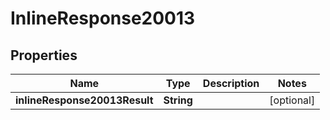 # InlineResponse20013

## Properties
Name | Type | Description | Notes
------------ | ------------- | ------------- | -------------
**inlineResponse20013Result** | **String** |  |  [optional]
